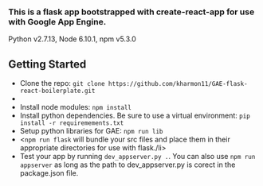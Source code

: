 <h3>This is a flask app bootstrapped with create-react-app for use with Google App Engine.</h3>

Python v2.7.13, Node 6.10.1, npm v5.3.0

<h2>Getting Started</h2>
<ul>
<li>Clone the repo: <code>git clone https://github.com/kharmon11/GAE-flask-react-boilerplate.git</code><li>
<li>Install node modules: <code>npm install</code></li>
<li>Install python dependencies. Be sure to use a virtual environment: <code>pip install -r requiremements.txt</code></li>
<li>Setup python libraries for GAE: <code>npm run lib</code></li>
<li><<code>npm run flask</code> will bundle your src files and place them in their appropriate directories for use with flask./li>
<li>Test your app by running <code>dev_appserver.py .</code>. You can also use <code>npm run appserver</code> as long as the path to dev_appserver.py is corect in the package.json file.</li>
</ul>
